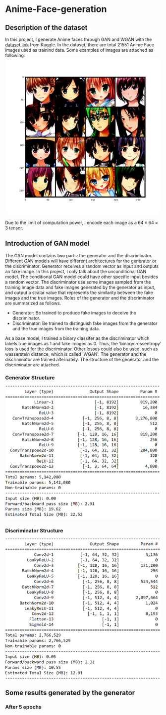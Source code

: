 # Anime-Face-generation

## Description of the dataset

In this project, I generate Anime faces through GAN and WGAN with the [dataset link](https://www.kaggle.com/datasets/soumikrakshit/anime-faces) from Kaggle. In the dataset, there are total 21551 Anime Face images used as trainind data. Some examples of images are attached as following:
![alt text](https://github.com/Yejiong/Anime-Face-generation/blob/main/examples2.png)

Due to the limit of computation power, I encode each image as a $64\times 64\times 3$ tensor.

## Introduction of GAN model

The GAN model contains two parts: the generator and the discriminator. Different GAN models will have different architectures for the generator or the discriminator. Generator receives a random vector as input and outputs an fake image. In this project, I only talk about the unconditional GAN model. The conditional GAN model could have other specific input besides a random vector. The discriminator use some images sampled from the training image data and fake images generated by the generator as input, and output a scalar value that represents the similarity between the fake images and the true images. Roles of the generator and the discriminator are summarized as follows.

- Generator: Be trained to produce fake images to deceive the discriminator.
- Discriminator: Be trained to distinguish fake images from the generator and the true images from the training data.

As a base model, I trained a binary classifer as the discriminator which labels true images as 1 and fake images as 0. Thus, the 'binarycrossentropy' loss is used for the discriminator. Other losses could also be used, such as wasserstein distance, which is called 'WGAN'.
The generator and the discriminator are trained alternately.
The structure of the generator and the discriminator are attached.

### Generator Structure
![Generator structure](https://github.com/Yejiong/Anime-Face-generation/blob/main/Generator.PNG)

### Discriminator Structure
![text](https://github.com/Yejiong/Anime-Face-generation/blob/main/Discriminator.PNG)

## Some results generated by the generator

### After 5 epochs
